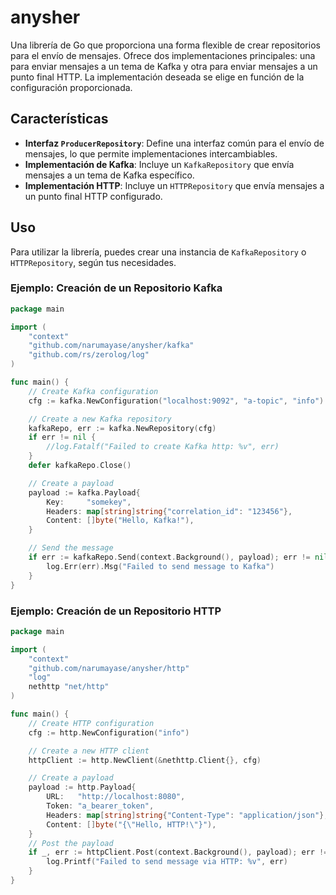 # anysher

Una librería de Go que proporciona una forma flexible de crear repositorios para el envío de mensajes. Ofrece dos implementaciones principales: una para enviar mensajes a un tema de Kafka y otra para enviar mensajes a un punto final HTTP. La implementación deseada se elige en función de la configuración proporcionada.

## Características

*   **Interfaz `ProducerRepository`**: Define una interfaz común para el envío de mensajes, lo que permite implementaciones intercambiables.
*   **Implementación de Kafka**: Incluye un `KafkaRepository` que envía mensajes a un tema de Kafka específico.
*   **Implementación HTTP**: Incluye un `HTTPRepository` que envía mensajes a un punto final HTTP configurado.

## Uso

Para utilizar la librería, puedes crear una instancia de `KafkaRepository` o `HTTPRepository`, según tus necesidades.

### Ejemplo: Creación de un Repositorio Kafka

```go
package main

import (
	"context"
	"github.com/narumayase/anysher/kafka"
	"github.com/rs/zerolog/log"
)

func main() {
	// Create Kafka configuration
	cfg := kafka.NewConfiguration("localhost:9092", "a-topic", "info")

	// Create a new Kafka repository
	kafkaRepo, err := kafka.NewRepository(cfg)
	if err != nil {
		//log.Fatalf("Failed to create Kafka http: %v", err)
	}
	defer kafkaRepo.Close()

	// Create a payload
	payload := kafka.Payload{
		Key:     "somekey",
		Headers: map[string]string{"correlation_id": "123456"},
		Content: []byte("Hello, Kafka!"),
	}

	// Send the message
	if err := kafkaRepo.Send(context.Background(), payload); err != nil {
		log.Err(err).Msg("Failed to send message to Kafka")
	}
}
```

### Ejemplo: Creación de un Repositorio HTTP

```go
package main

import (
	"context"
	"github.com/narumayase/anysher/http"
	"log"
	nethttp "net/http"
)

func main() {
	// Create HTTP configuration
	cfg := http.NewConfiguration("info")

	// Create a new HTTP client
	httpClient := http.NewClient(&nethttp.Client{}, cfg)

	// Create a payload
	payload := http.Payload{
		URL:   "http://localhost:8080",
		Token: "a_bearer_token",
		Headers: map[string]string{"Content-Type": "application/json"},
		Content: []byte("{\"Hello, HTTP!\"}"),
	}
	// Post the payload
	if _, err := httpClient.Post(context.Background(), payload); err != nil {
		log.Printf("Failed to send message via HTTP: %v", err)
	}
}
```